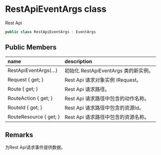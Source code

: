 # RestApiEventArgs class

Rest Api

``` c#
public class RestApiEventArgs : EventArgs
```

## Public Members

| name | description |
| :----- | :----- |
|RestApiEventArgs(…)	|初始化 RestApiEventArgs 类的新实例。|
|Request { get; }	|Rest Api 请求对象实例 IRequest。|
|Route { get; }	|Rest Api 请求路径。|
|RouteAction { get; }	|Rest Api 请求路径中包含的动作名称。|
|RouteId { get; }	|Rest Api 请求路径中包含的资源Id。|
|RouteResource { get; }	|Rest Api 请求路径中包含的资源名称。|

## Remarks

为Rest Api请求事件提供数据。

